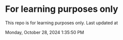 # For learning purposes only
This repo is for learning purposes only.
Last updated at

Monday, October 28, 2024 1:35:50 PM

